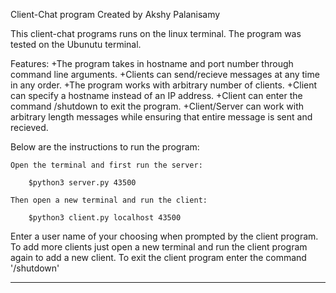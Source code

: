 Client-Chat program
Created by Akshy Palanisamy

This client-chat programs runs on the linux terminal.
The program was tested on the Ubunutu terminal.

Features:
+The program takes in hostname and port number through command line arguments.
+Clients can send/recieve messages at any time in any order.
+The program works with arbitrary number of clients.
+Client can specify a hostname instead of an IP address.
+Client can enter the command /shutdown to exit the program.
+Client/Server can work with arbitrary length messages while ensuring that entire message is sent and recieved.

Below are the instructions to run the program:

    Open the terminal and first run the server:

        $python3 server.py 43500

    Then open a new terminal and run the client:

        $python3 client.py localhost 43500

Enter a user name of your choosing when prompted by the client program.
To add more clients just open a new terminal and run the client program again to add a new client.
To exit the client program enter the command '/shutdown'

-----------------------------------------------------------------------------------------------------------------------

